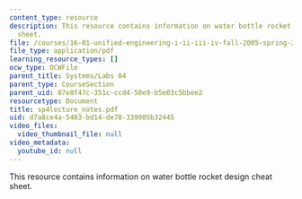 ```yaml
---
content_type: resource
description: This resource contains information on water bottle rocket design cheat
  sheet.
file: /courses/16-01-unified-engineering-i-ii-iii-iv-fall-2005-spring-2006/d7a8ce4a5403bd14de70339985b32445_sp4lecture_notes.pdf
file_type: application/pdf
learning_resource_types: []
ocw_type: OCWFile
parent_title: Systems/Labs 04
parent_type: CourseSection
parent_uid: 87e8f47c-351c-ccd4-50e9-b5e03c5bbee2
resourcetype: Document
title: sp4lecture_notes.pdf
uid: d7a8ce4a-5403-bd14-de70-339985b32445
video_files:
  video_thumbnail_file: null
video_metadata:
  youtube_id: null
---
```

This resource contains information on water bottle rocket design cheat sheet.